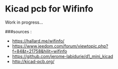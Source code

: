 # Kicad pcb for Wifinfo

Work in progress...

###sources : 
* https://hallard.me/wifinfo/
* https://www.jeedom.com/forum/viewtopic.php?f=84&t=21758&hilit=wifinfo
* https://github.com/jerome-labidurie/d1_mini_kicad
* http://kicad-pcb.org/
